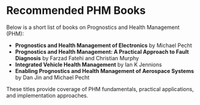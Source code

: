 # Recommended PHM Books

Below is a short list of books on Prognostics and Health Management (PHM):

- **Prognostics and Health Management of Electronics** by Michael Pecht
- **Prognostics and Health Management: A Practical Approach to Fault Diagnosis** by Farzad Fatehi and Christian Murphy
- **Integrated Vehicle Health Management** by Ian K Jennions
- **Enabling Prognostics and Health Management of Aerospace Systems** by Dan Jin and Michael Pecht

These titles provide coverage of PHM fundamentals, practical applications, and implementation approaches.
